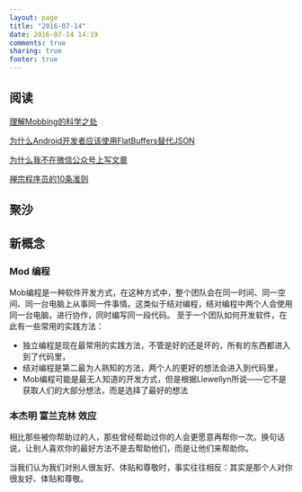 ```yaml
---
layout: page
title: "2016-07-14"
date: 2016-07-14 14:19
comments: true
sharing: true
footer: true
---
```


## 阅读

[理解Mobbing的科学之处](http://www.infoq.com/cn/news/2016/07/understand-science-mobbing)

[为什么Android开发者应该使用FlatBuffers替代JSON](http://www.infoq.com/cn/news/2016/07/FlatBuffers-JSON-Android)

[为什么我不在微信公众号上写文章](http://coolshell.cn/articles/17391.html)

[禅宗程序员的10条准则](https://www.zenprogrammer.org/cn/the10rulesofazenprogrammer.html)

## 聚沙


## 新概念

### Mod 编程

Mob编程是一种软件开发方式，在这种方式中，整个团队会在同一时间、同一空间、同一台电脑上从事同一件事情。这类似于结对编程，结对编程中两个人会使用同一台电脑，进行协作，同时编写同一段代码。
至于一个团队如何开发软件，在此有一些常用的实践方法：

* 独立编程是现在最常用的实践方法，不管是好的还是坏的，所有的东西都进入到了代码里，
* 结对编程是第二最为人熟知的方法，两个人的更好的想法会进入到代码里，
* Mob编程可能是最无人知道的开发方式，但是根据Llewellyn所说——它不是获取人们的大部分想法，而是选择了最好的想法


### 本杰明 富兰克林 效应

相比那些被你帮助过的人，那些曾经帮助过你的人会更愿意再帮你一次。换句话说，让别人喜欢你的最好方法不是去帮助他们，而是让他们来帮助你。

当我们认为我们对别人很友好、体贴和尊敬时，事实往往相反：其实是那个人对你很友好、体贴和尊敬。
